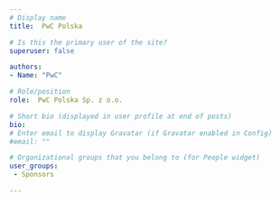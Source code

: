 ```yaml
---
# Display name
title:  PwC Polska 

# Is this the primary user of the site?
superuser: false

authors:
- Name: "PwC"

# Role/position
role:  PwC Polska Sp. z o.o.

# Short bio (displayed in user profile at end of posts)
bio: 
# Enter email to display Gravatar (if Gravatar enabled in Config)
#email: ""

# Organizational groups that you belong to (for People widget)
user_groups:
 - Sponsors

---
```



